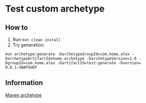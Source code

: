 # Test custom archetype
## How to
 1. Run `mvn clean install`
 2. Try generation:
 ```
mvn archetype:generate -DarchetypeGroupId=com.home.alex -DarchetypeArtifactId=home-archetype -DarchetypeVersion=1.0 -DgroupId=com.home.alex -DartifactId=test-generate -Dversion=
0.0.1-SNAPSHOT
```
## Information
[Maven archetype](https://maven.apache.org/archetype/maven-archetype-plugin/specification/archetype-metadata.html)
